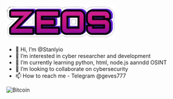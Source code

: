 ![Image alt](https://github.com/Stanlyio/dashboard-ZEOS-icons/blob/main/png/zeos.png)

- 👋 Hi, I’m @Stanlyio
- 👀 I’m interested in cyber researcher and development
- 🌱 I’m currently learning python, html, node.js aanndd OSINT
- 💞️ I’m looking to collaborate on cybersecurity
- 📫 How to reach me - Telegram @geves777

![Bitcoin](https://img.shields.io/badge/Bitcoin-000?style=for-the-badge&logo=bitcoin&logoColor=white)
